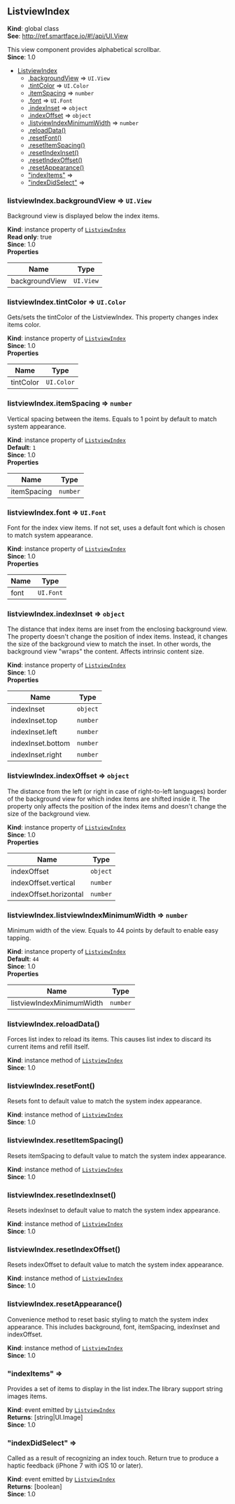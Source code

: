 <a name="ListviewIndex"></a>

## ListviewIndex
**Kind**: global class  
**See**: http://ref.smartface.io/#!/api/UI.View

This view component provides alphabetical scrollbar.  
**Since**: 1.0  

* [ListviewIndex](#ListviewIndex)
    * [.backgroundView](#ListviewIndex+backgroundView) ⇒ <code>UI.View</code>
    * [.tintColor](#ListviewIndex+tintColor) ⇒ <code>UI.Color</code>
    * [.itemSpacing](#ListviewIndex+itemSpacing) ⇒ <code>number</code>
    * [.font](#ListviewIndex+font) ⇒ <code>UI.Font</code>
    * [.indexInset](#ListviewIndex+indexInset) ⇒ <code>object</code>
    * [.indexOffset](#ListviewIndex+indexOffset) ⇒ <code>object</code>
    * [.listviewIndexMinimumWidth](#ListviewIndex+listviewIndexMinimumWidth) ⇒ <code>number</code>
    * [.reloadData()](#ListviewIndex+reloadData)
    * [.resetFont()](#ListviewIndex+resetFont)
    * [.resetItemSpacing()](#ListviewIndex+resetItemSpacing)
    * [.resetIndexInset()](#ListviewIndex+resetIndexInset)
    * [.resetIndexOffset()](#ListviewIndex+resetIndexOffset)
    * [.resetAppearance()](#ListviewIndex+resetAppearance)
    * ["indexItems"](#ListviewIndex+event_indexItems) ⇒
    * ["indexDidSelect"](#ListviewIndex+event_indexDidSelect) ⇒

<a name="ListviewIndex+backgroundView"></a>

### listviewIndex.backgroundView ⇒ <code>UI.View</code>
Background view is displayed below the index items.

**Kind**: instance property of [<code>ListviewIndex</code>](#ListviewIndex)  
**Read only**: true  
**Since**: 1.0  
**Properties**

| Name | Type |
| --- | --- |
| backgroundView | <code>UI.View</code> | 

<a name="ListviewIndex+tintColor"></a>

### listviewIndex.tintColor ⇒ <code>UI.Color</code>
Gets/sets the tintColor of the ListviewIndex. This property changes index items color.

**Kind**: instance property of [<code>ListviewIndex</code>](#ListviewIndex)  
**Since**: 1.0  
**Properties**

| Name | Type |
| --- | --- |
| tintColor | <code>UI.Color</code> | 

<a name="ListviewIndex+itemSpacing"></a>

### listviewIndex.itemSpacing ⇒ <code>number</code>
Vertical spacing between the items. Equals to 1 point by default to match system appearance.

**Kind**: instance property of [<code>ListviewIndex</code>](#ListviewIndex)  
**Default**: <code>1</code>  
**Since**: 1.0  
**Properties**

| Name | Type |
| --- | --- |
| itemSpacing | <code>number</code> | 

<a name="ListviewIndex+font"></a>

### listviewIndex.font ⇒ <code>UI.Font</code>
Font for the index view items. If not set, uses a default font which is chosen to match system appearance.

**Kind**: instance property of [<code>ListviewIndex</code>](#ListviewIndex)  
**Since**: 1.0  
**Properties**

| Name | Type |
| --- | --- |
| font | <code>UI.Font</code> | 

<a name="ListviewIndex+indexInset"></a>

### listviewIndex.indexInset ⇒ <code>object</code>
The distance that index items are inset from the enclosing background view. The property doesn't change the position of index items. Instead, it changes the size of the background view to match the inset. In other words, the background view "wraps" the content. Affects intrinsic content size.

**Kind**: instance property of [<code>ListviewIndex</code>](#ListviewIndex)  
**Since**: 1.0  
**Properties**

| Name | Type |
| --- | --- |
| indexInset | <code>object</code> | 
| indexInset.top | <code>number</code> | 
| indexInset.left | <code>number</code> | 
| indexInset.bottom | <code>number</code> | 
| indexInset.right | <code>number</code> | 

<a name="ListviewIndex+indexOffset"></a>

### listviewIndex.indexOffset ⇒ <code>object</code>
The distance from the left (or right in case of right-to-left languages) border of the background view for which index items are shifted inside it. The property only affects the position of the index items and doesn't change the size of the background view.

**Kind**: instance property of [<code>ListviewIndex</code>](#ListviewIndex)  
**Since**: 1.0  
**Properties**

| Name | Type |
| --- | --- |
| indexOffset | <code>object</code> | 
| indexOffset.vertical | <code>number</code> | 
| indexOffset.horizontal | <code>number</code> | 

<a name="ListviewIndex+listviewIndexMinimumWidth"></a>

### listviewIndex.listviewIndexMinimumWidth ⇒ <code>number</code>
Minimum width of the view. Equals to 44 points by default to enable easy tapping.

**Kind**: instance property of [<code>ListviewIndex</code>](#ListviewIndex)  
**Default**: <code>44</code>  
**Since**: 1.0  
**Properties**

| Name | Type |
| --- | --- |
| listviewIndexMinimumWidth | <code>number</code> | 

<a name="ListviewIndex+reloadData"></a>

### listviewIndex.reloadData()
Forces list index to reload its items. This causes list index to discard its current items and refill itself.

**Kind**: instance method of [<code>ListviewIndex</code>](#ListviewIndex)  
**Since**: 1.0  
<a name="ListviewIndex+resetFont"></a>

### listviewIndex.resetFont()
Resets font to default value to match the system index appearance.

**Kind**: instance method of [<code>ListviewIndex</code>](#ListviewIndex)  
**Since**: 1.0  
<a name="ListviewIndex+resetItemSpacing"></a>

### listviewIndex.resetItemSpacing()
Resets itemSpacing to default value to match the system index appearance.

**Kind**: instance method of [<code>ListviewIndex</code>](#ListviewIndex)  
**Since**: 1.0  
<a name="ListviewIndex+resetIndexInset"></a>

### listviewIndex.resetIndexInset()
Resets indexInset to default value to match the system index appearance.

**Kind**: instance method of [<code>ListviewIndex</code>](#ListviewIndex)  
**Since**: 1.0  
<a name="ListviewIndex+resetIndexOffset"></a>

### listviewIndex.resetIndexOffset()
Resets indexOffset to default value to match the system index appearance.

**Kind**: instance method of [<code>ListviewIndex</code>](#ListviewIndex)  
**Since**: 1.0  
<a name="ListviewIndex+resetAppearance"></a>

### listviewIndex.resetAppearance()
Convenience method to reset basic styling to match the system index appearance. This includes background, font, itemSpacing, indexInset and indexOffset.

**Kind**: instance method of [<code>ListviewIndex</code>](#ListviewIndex)  
**Since**: 1.0  
<a name="ListviewIndex+event_indexItems"></a>

### "indexItems" ⇒
Provides a set of items to display in the list index.The library support string images items.

**Kind**: event emitted by [<code>ListviewIndex</code>](#ListviewIndex)  
**Returns**: [string|UI.Image]  
**Since**: 1.0  
<a name="ListviewIndex+event_indexDidSelect"></a>

### "indexDidSelect" ⇒
Called as a result of recognizing an index touch. Return true to produce a haptic feedback (iPhone 7 with iOS 10 or later).

**Kind**: event emitted by [<code>ListviewIndex</code>](#ListviewIndex)  
**Returns**: [boolean]  
**Since**: 1.0  
